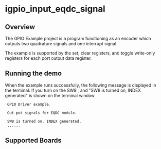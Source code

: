 # igpio_input_eqdc_signal

## Overview
The GPIO Example project is a program functioning as an encoder which outputs two quadrature signals and one interrupt signal.

The example is supported by the set, clear registers, and toggle write-only registers for each port output data register. 

## Running the demo
When the example runs successfully, the following message is displayed in the terminal:
If you turn on the SW8 , and "SW8 is turned on, INDEX generated" is shown on the terminal window

~~~~~~~~~~~~~~~~~~~~~~~~~~~~~~~~~~~
 GPIO Driver example.

 Out put signals for EQDC module.

 SW8 is turned on, INDEX generated.
 ......
~~~~~~~~~~~~~~~~~~~~~~~~~~~~~~~~~~~

## Supported Boards

